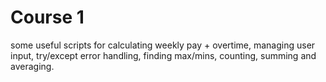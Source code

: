 # Course 1

some useful scripts for calculating weekly pay + overtime, managing user input, try/except error handling, finding max/mins, counting, summing and averaging. 
